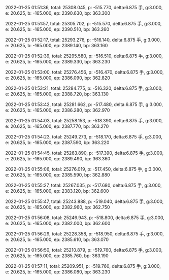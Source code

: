 2022-01-25 01:51:36, total: 25308.045, p: -515.770, delta:6.875 手, g:3.000, e: 20.625, b: -165.000, ep: 2390.630, bp: 363.300

2022-01-25 01:51:57, total: 25305.702, p: -515.570, delta:6.875 手, g:3.000, e: 20.625, b: -165.000, ep: 2390.510, bp: 363.260

2022-01-25 01:52:17, total: 25293.276, p: -516.140, delta:6.875 手, g:3.000, e: 20.625, b: -165.000, ep: 2389.140, bp: 363.160

2022-01-25 01:52:39, total: 25295.580, p: -516.510, delta:6.875 手, g:3.000, e: 20.625, b: -165.000, ep: 2389.330, bp: 363.230

2022-01-25 01:53:00, total: 25276.456, p: -516.470, delta:6.875 手, g:3.000, e: 20.625, b: -165.000, ep: 2386.090, bp: 362.820

2022-01-25 01:53:21, total: 25284.775, p: -516.320, delta:6.875 手, g:3.000, e: 20.625, b: -165.000, ep: 2388.720, bp: 363.130

2022-01-25 01:53:42, total: 25281.662, p: -517.480, delta:6.875 手, g:3.000, e: 20.625, b: -165.000, ep: 2386.280, bp: 362.970

2022-01-25 01:54:03, total: 25258.153, p: -518.390, delta:6.875 手, g:3.000, e: 20.625, b: -165.000, ep: 2387.770, bp: 363.270

2022-01-25 01:54:23, total: 25249.273, p: -518.170, delta:6.875 手, g:3.000, e: 20.625, b: -165.000, ep: 2387.590, bp: 363.220

2022-01-25 01:54:45, total: 25263.890, p: -517.390, delta:6.875 手, g:3.000, e: 20.625, b: -165.000, ep: 2389.490, bp: 363.360

2022-01-25 01:55:06, total: 25276.019, p: -517.450, delta:6.875 手, g:3.000, e: 20.625, b: -165.000, ep: 2385.590, bp: 362.880

2022-01-25 01:55:27, total: 25267.035, p: -517.680, delta:6.875 手, g:3.000, e: 20.625, b: -165.000, ep: 2383.120, bp: 362.600

2022-01-25 01:55:47, total: 25243.888, p: -519.040, delta:6.875 手, g:3.000, e: 20.625, b: -165.000, ep: 2382.960, bp: 362.750

2022-01-25 01:56:08, total: 25246.943, p: -518.800, delta:6.875 手, g:3.000, e: 20.625, b: -165.000, ep: 2382.000, bp: 362.600

2022-01-25 01:56:29, total: 25228.358, p: -518.950, delta:6.875 手, g:3.000, e: 20.625, b: -165.000, ep: 2385.610, bp: 363.070

2022-01-25 01:56:50, total: 25210.879, p: -519.760, delta:6.875 手, g:3.000, e: 20.625, b: -165.000, ep: 2385.760, bp: 363.190

2022-01-25 01:57:11, total: 25209.951, p: -519.760, delta:6.875 手, g:3.000, e: 20.625, b: -165.000, ep: 2386.080, bp: 363.230